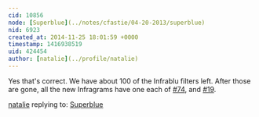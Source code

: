 ```yaml
---
cid: 10856
node: [Superblue](../notes/cfastie/04-20-2013/superblue)
nid: 6923
created_at: 2014-11-25 18:01:59 +0000
timestamp: 1416938519
uid: 424454
author: [natalie](../profile/natalie)
---
```


Yes that's correct. We have about 100 of the Infrablu filters left. After those are gone, all the new Infragrams have one each of [#74](/n/74), and [#19](/n/19).

[natalie](../profile/natalie) replying to: [Superblue](../notes/cfastie/04-20-2013/superblue)

